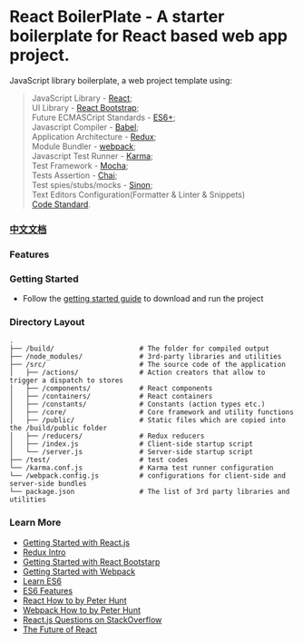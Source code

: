 # React BoilerPlate - A starter boilerplate for React based web app project.


JavaScript library boilerplate, a web project template using:  
> JavaScript Library - [React](https://facebook.github.io/react/);  
> UI Library - [React Bootstrap](https://react-bootstrap.github.io/);  
> Future ECMASCript Standards - [ES6+](http://babeljs.io/docs/learn-es2015/);  
> Javascript Compiler - [Babel](http://babeljs.io/);  
> Application Architecture - [Redux](http://redux.js.org/);  
> Module Bundler - [webpack](http://webpack.github.io/docs/tutorials/getting-started/);  
> Javascript Test Runner - [Karma](https://karma-runner.github.io/0.13/index.html);  
> Test Framework - [Mocha](http://mochajs.org/);  
> Tests Assertion - [Chai](http://chaijs.com/);  
> Test spies/stubs/mocks - [Sinon](http://sinonjs.org/);  
> Text Editors Configuration(Formatter & Linter & Snippets)  
> [Code Standard](./docs/standard.md). 
  
### [中文文档](./README-zh.md)

### Features

### Getting Started

  * Follow the [getting started guide](./docs/getting-started.md) to download and run the project

### Directory Layout

```
.
├── /build/                     # The folder for compiled output
├── /node_modules/              # 3rd-party libraries and utilities
├── /src/                       # The source code of the application
│   ├── /actions/               # Action creators that allow to trigger a dispatch to stores
│   ├── /components/            # React components
│   ├── /containers/            # React containers
│   ├── /constants/             # Constants (action types etc.)
│   ├── /core/                  # Core framework and utility functions
│   ├── /public/                # Static files which are copied into the /build/public folder
│   ├── /reducers/              # Redux reducers
│   ├── /index.js               # Client-side startup script
│   └── /server.js              # Server-side startup script
├── /test/                      # test codes
└── /karma.conf.js              # Karma test runner configuration
└── /webpack.config.js          # configurations for client-side and server-side bundles
└── package.json                # The list of 3rd party libraries and utilities
```

### Learn More

  * [Getting Started with React.js](http://facebook.github.io/react/)
  * [Redux Intro](http://redux.js.org/)
  * [Getting Started with React Bootstarp](https://react-bootstrap.github.io/getting-started.html)
  * [Getting Started with Webpack](https://webpack.github.io/docs/tutorials/getting-started/)
  * [Learn ES6](https://babeljs.io/docs/learn-es6/)
  * [ES6 Features](https://github.com/lukehoban/es6features#readme)
  * [React How to by Peter Hunt](https://github.com/petehunt/react-howto)
  * [Webpack How to by Peter Hunt](https://github.com/petehunt/webpack-howto)
  * [React.js Questions on StackOverflow](http://stackoverflow.com/questions/tagged/reactjs)
  * [The Future of React](https://github.com/reactjs/react-future)